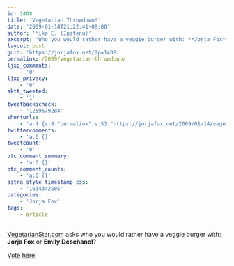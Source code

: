 ```yaml
---
id: 1408
title: 'Vegetarian Throwdown!'
date: '2009-01-14T21:22:41-08:00'
author: 'Mika E. (Ipstenu)'
excerpt: 'Who you would rather have a veggie burger with: **Jorja Fox** or **Emily Deschanel**? <a href="http://vegetarianstar.com/2009/01/14/who-would-you-jorja-fox-or-emily-deschanel/">Vote here!</a>'
layout: post
guid: 'https://jorjafox.net/?p=1408'
permalink: /2009/vegetarian-throwdown/
ljxp_comments:
    - '0'
ljxp_privacy:
    - '0'
aktt_tweeted:
    - '1'
tweetbackscheck:
    - '1259679284'
shorturls:
    - 'a:4:{s:9:"permalink";s:53:"https://jorjafox.net/2009/01/14/vegetarian-throwdown/";s:7:"tinyurl";s:25:"http://tinyurl.com/9kl48a";s:4:"isgd";s:18:"http://is.gd/53S0K";s:5:"bitly";s:20:"http://bit.ly/7Qwtxu";}'
twittercomments:
    - 'a:0:{}'
tweetcount:
    - '0'
btc_comment_summary:
    - 'a:0:{}'
btc_comment_counts:
    - 'a:0:{}'
astra_style_timestamp_css:
    - '1634342505'
categories:
    - 'Jorja Fox'
tags:
    - article
---
```


<a href="http://vegetarianstar.com/2009/01/14/who-would-you-jorja-fox-or-emily-deschanel/">VegetarianStar.com</a> asks who you would rather have a veggie burger with: **Jorja Fox** or **Emily Deschanel**?

<a href="http://vegetarianstar.com/2009/01/14/who-would-you-jorja-fox-or-emily-deschanel/">Vote here!</a>

